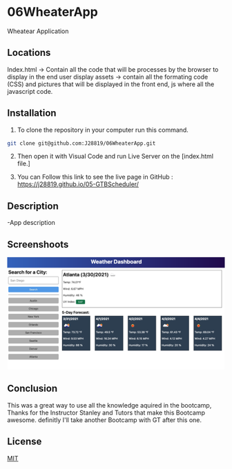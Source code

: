 # 06WheaterApp
Wheatear Application 

## Locations 

Index.html -> Contain all the code that will be processes by the browser to display in the end user display assets -> contain all the formating code (CSS) and pictures that will be displayed in the front end, js where all the javascript code.

## Installation

1. To clone the repository in your computer run this command.

```bash
git clone git@github.com:J28819/06WheaterApp.git

```

2. Then open it with Visual Code and run Live Server on the [index.html file.]

3. You can Follow this link to see the live page in GitHub : https://j28819.github.io/05-GTBScheduler/


## Description

-App description






## Screenshoots

![My animated logo](./assets/readmepics/overview.png)

## Conclusion 

This was a great way to use all the knowledge aquired in the bootcamp, Thanks for the Instructor Stanley and Tutors that make this Bootcamp awesome. definitly I'll take another Bootcamp with GT after this one. 


## License
[MIT](https://choosealicense.com/licenses/mit/)

